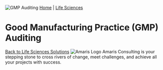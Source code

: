 ![GMP Auditing](https://amaris.com/wp-content/uploads/2020/08/GMP-Auditing.png)
[Home](https://amaris.com) | [Life Sciences](https://amaris.com/business-line/life-sciences/)
# Good Manufacturing Practice (GMP) Auditing
[Back to Life Sciences Solutions](https://amaris.com/business-line/life-sciences/)
![Amaris Logo](https://amaris.com/wp-content/themes/amaris/dist/images/amaris-logo-pink.svg)
Amaris Consulting is your stepping stone to cross rivers of change, meet challenges, and achieve all your projects with success.
